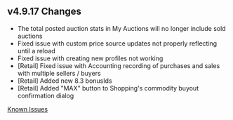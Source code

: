 ## v4.9.17 Changes

* The total posted auction stats in My Auctions will no longer include sold auctions
* Fixed issue with custom price source updates not properly reflecting until a reload
* Fixed issue with creating new profiles not working
* [Retail] Fixed issue with Accounting recording of purchases and sales with multiple sellers / buyers
* [Retail] Added new 8.3 bonusIds
* [Retail] Added "MAX" button to Shopping's commodity buyout confirmation dialog

[Known Issues](http://support.tradeskillmaster.com/display/KB/TSM4+Currently+Known+Issues)
